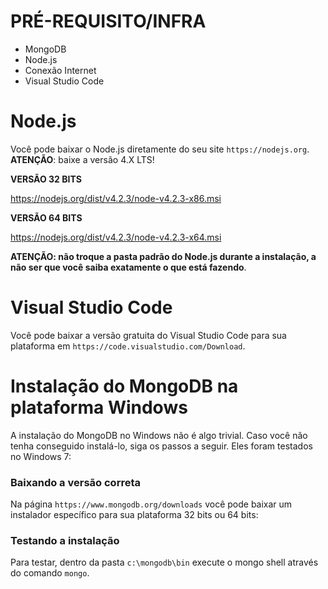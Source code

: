 # PRÉ-REQUISITO/INFRA

* MongoDB
* Node.js
* Conexão Internet
* Visual Studio Code

# Node.js
Você pode baixar o Node.js diretamente do seu site `https://nodejs.org`. **ATENÇÃO**: baixe a versão 4.X LTS!

**VERSÃO 32 BITS**

https://nodejs.org/dist/v4.2.3/node-v4.2.3-x86.msi

**VERSÃO 64 BITS**

https://nodejs.org/dist/v4.2.3/node-v4.2.3-x64.msi

**ATENÇÃO: não troque a pasta padrão do Node.js durante a instalação, a não ser que você saiba exatamente o que está fazendo**.

# Visual Studio Code

Você pode baixar a versão gratuita do Visual Studio Code para sua plataforma em `https://code.visualstudio.com/Download`.

# Instalação do MongoDB na plataforma Windows

A instalação do MongoDB no Windows não é algo trivial. Caso você não tenha 
conseguido instalá-lo, siga os passos a seguir. Eles foram testados no Windows 7:

### Baixando a versão correta

Na página `https://www.mongodb.org/downloads` você pode baixar um instalador específico para sua plataforma 32 bits ou 64 bits:

### Testando a instalação

Para testar, dentro da pasta `c:\mongodb\bin` execute o mongo shell através do comando `mongo`.